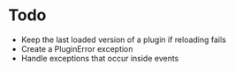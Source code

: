 # Todo
* Keep the last loaded version of a plugin if reloading fails
* Create a PluginError exception
* Handle exceptions that occur inside events
